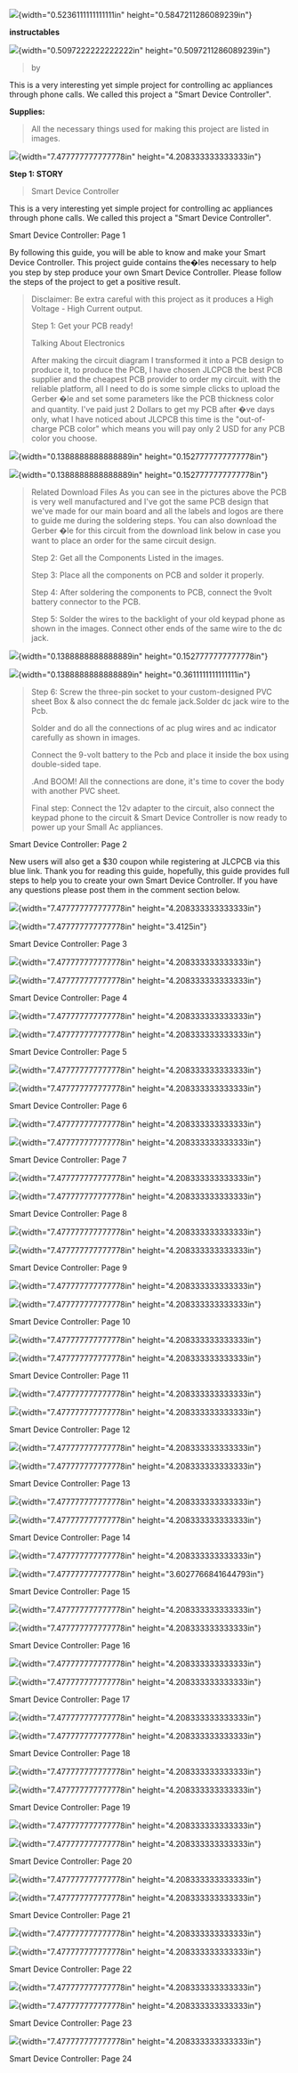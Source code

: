 ![](a9f2e0decaf6421fa9dae9474a1fd5e3/media/image1.png){width="0.5236111111111111in"
height="0.5847211286089239in"}

**instructables**

![](a9f2e0decaf6421fa9dae9474a1fd5e3/media/image2.png){width="0.5097222222222222in"
height="0.5097211286089239in"}

> by

This is a very interesting yet simple project for controlling ac
appliances through phone calls. We called this project a \"Smart Device
Controller\".

**Supplies:**

> All the necessary things used for making this project are listed in
> images.

![](a9f2e0decaf6421fa9dae9474a1fd5e3/media/image3.png){width="7.477777777777778in"
height="4.208333333333333in"}

**Step 1: STORY**

> Smart Device Controller

This is a very interesting yet simple project for controlling ac
appliances through phone calls. We called this project a \"Smart Device
Controller\".

Smart Device Controller: Page 1

By following this guide, you will be able to know and make your Smart
Device Controller. This project guide contains the�les necessary to help
you step by step produce your own Smart Device Controller. Please follow
the steps of the project to get a positive result.

> Disclaimer: Be extra careful with this project as it produces a High
> Voltage - High Current output.
>
> Step 1: Get your PCB ready!
>
> Talking About Electronics
>
> After making the circuit diagram I transformed it into a PCB design to
> produce it, to produce the PCB, I have chosen JLCPCB the best PCB
> supplier and the cheapest PCB provider to order my circuit. with the
> reliable platform, all I need to do is some simple clicks to upload
> the Gerber �le and set some parameters like the PCB thickness color
> and quantity. I've paid just 2 Dollars to get my PCB after �ve days
> only, what I have noticed about JLCPCB this time is the
> \"out-of-charge PCB color\" which means you will pay only 2 USD for
> any PCB color you choose.

![](a9f2e0decaf6421fa9dae9474a1fd5e3/media/image4.png){width="0.1388888888888889in"
height="0.1527777777777778in"}

![](a9f2e0decaf6421fa9dae9474a1fd5e3/media/image5.png){width="0.1388888888888889in"
height="0.1527777777777778in"}

> Related Download Files As you can see in the pictures above the PCB is
> very well manufactured and I've got the same PCB design that we've
> made for our main board and all the labels and logos are there to
> guide me during the soldering steps. You can also download the Gerber
> �le for this circuit from the download link below in case you want to
> place an order for the same circuit design.
>
> Step 2: Get all the Components Listed in the images.
>
> Step 3: Place all the components on PCB and solder it properly.
>
> Step 4: After soldering the components to PCB, connect the 9volt
> battery connector to the PCB.
>
> Step 5: Solder the wires to the backlight of your old keypad phone as
> shown in the images. Connect other ends of the same wire to the dc
> jack.

![](a9f2e0decaf6421fa9dae9474a1fd5e3/media/image6.png){width="0.1388888888888889in"
height="0.1527777777777778in"}

![](a9f2e0decaf6421fa9dae9474a1fd5e3/media/image7.png){width="0.1388888888888889in"
height="0.3611111111111111in"}

> Step 6: Screw the three-pin socket to your custom-designed PVC sheet
> Box & also connect the dc female jack.Solder dc jack wire to the Pcb.
>
> Solder and do all the connections of ac plug wires and ac indicator
> carefully as shown in images.
>
> Connect the 9-volt battery to the Pcb and place it inside the box
> using double-sided tape.
>
> .And BOOM! All the connections are done, it\'s time to cover the body
> with another PVC sheet.
>
> Final step: Connect the 12v adapter to the circuit, also connect the
> keypad phone to the circuit & Smart Device Controller is now ready to
> power up your Small Ac appliances.

Smart Device Controller: Page 2

New users will also get a \$30 coupon while registering at JLCPCB via
this blue link. Thank you for reading this guide, hopefully, this guide
provides full steps to help you to create your own Smart Device
Controller. If you have any questions please post them in the comment
section below.

![](a9f2e0decaf6421fa9dae9474a1fd5e3/media/image8.png){width="7.477777777777778in"
height="4.208333333333333in"}

![](a9f2e0decaf6421fa9dae9474a1fd5e3/media/image9.png){width="7.477777777777778in"
height="3.4125in"}

Smart Device Controller: Page 3

![](a9f2e0decaf6421fa9dae9474a1fd5e3/media/image10.png){width="7.477777777777778in"
height="4.208333333333333in"}

![](a9f2e0decaf6421fa9dae9474a1fd5e3/media/image11.png){width="7.477777777777778in"
height="4.208333333333333in"}

Smart Device Controller: Page 4

![](a9f2e0decaf6421fa9dae9474a1fd5e3/media/image12.png){width="7.477777777777778in"
height="4.208333333333333in"}

![](a9f2e0decaf6421fa9dae9474a1fd5e3/media/image13.png){width="7.477777777777778in"
height="4.208333333333333in"}

Smart Device Controller: Page 5

![](a9f2e0decaf6421fa9dae9474a1fd5e3/media/image14.png){width="7.477777777777778in"
height="4.208333333333333in"}

![](a9f2e0decaf6421fa9dae9474a1fd5e3/media/image15.png){width="7.477777777777778in"
height="4.208333333333333in"}

Smart Device Controller: Page 6

![](a9f2e0decaf6421fa9dae9474a1fd5e3/media/image16.png){width="7.477777777777778in"
height="4.208333333333333in"}

![](a9f2e0decaf6421fa9dae9474a1fd5e3/media/image17.png){width="7.477777777777778in"
height="4.208333333333333in"}

Smart Device Controller: Page 7

![](a9f2e0decaf6421fa9dae9474a1fd5e3/media/image18.png){width="7.477777777777778in"
height="4.208333333333333in"}

![](a9f2e0decaf6421fa9dae9474a1fd5e3/media/image19.png){width="7.477777777777778in"
height="4.208333333333333in"}

Smart Device Controller: Page 8

![](a9f2e0decaf6421fa9dae9474a1fd5e3/media/image20.png){width="7.477777777777778in"
height="4.208333333333333in"}

![](a9f2e0decaf6421fa9dae9474a1fd5e3/media/image21.png){width="7.477777777777778in"
height="4.208333333333333in"}

Smart Device Controller: Page 9

![](a9f2e0decaf6421fa9dae9474a1fd5e3/media/image22.png){width="7.477777777777778in"
height="4.208333333333333in"}

![](a9f2e0decaf6421fa9dae9474a1fd5e3/media/image23.png){width="7.477777777777778in"
height="4.208333333333333in"}

Smart Device Controller: Page 10

![](a9f2e0decaf6421fa9dae9474a1fd5e3/media/image24.png){width="7.477777777777778in"
height="4.208333333333333in"}

![](a9f2e0decaf6421fa9dae9474a1fd5e3/media/image25.png){width="7.477777777777778in"
height="4.208333333333333in"}

Smart Device Controller: Page 11

![](a9f2e0decaf6421fa9dae9474a1fd5e3/media/image26.png){width="7.477777777777778in"
height="4.208333333333333in"}

![](a9f2e0decaf6421fa9dae9474a1fd5e3/media/image27.png){width="7.477777777777778in"
height="4.208333333333333in"}

Smart Device Controller: Page 12

![](a9f2e0decaf6421fa9dae9474a1fd5e3/media/image28.png){width="7.477777777777778in"
height="4.208333333333333in"}

![](a9f2e0decaf6421fa9dae9474a1fd5e3/media/image29.png){width="7.477777777777778in"
height="4.208333333333333in"}

Smart Device Controller: Page 13

![](a9f2e0decaf6421fa9dae9474a1fd5e3/media/image30.png){width="7.477777777777778in"
height="4.208333333333333in"}

![](a9f2e0decaf6421fa9dae9474a1fd5e3/media/image31.png){width="7.477777777777778in"
height="4.208333333333333in"}

Smart Device Controller: Page 14

![](a9f2e0decaf6421fa9dae9474a1fd5e3/media/image32.png){width="7.477777777777778in"
height="4.208333333333333in"}

![](a9f2e0decaf6421fa9dae9474a1fd5e3/media/image33.png){width="7.477777777777778in"
height="3.6027766841644793in"}

Smart Device Controller: Page 15

![](a9f2e0decaf6421fa9dae9474a1fd5e3/media/image34.png){width="7.477777777777778in"
height="4.208333333333333in"}

![](a9f2e0decaf6421fa9dae9474a1fd5e3/media/image35.png){width="7.477777777777778in"
height="4.208333333333333in"}

Smart Device Controller: Page 16

![](a9f2e0decaf6421fa9dae9474a1fd5e3/media/image36.png){width="7.477777777777778in"
height="4.208333333333333in"}

![](a9f2e0decaf6421fa9dae9474a1fd5e3/media/image37.png){width="7.477777777777778in"
height="4.208333333333333in"}

Smart Device Controller: Page 17

![](a9f2e0decaf6421fa9dae9474a1fd5e3/media/image38.png){width="7.477777777777778in"
height="4.208333333333333in"}

![](a9f2e0decaf6421fa9dae9474a1fd5e3/media/image39.png){width="7.477777777777778in"
height="4.208333333333333in"}

Smart Device Controller: Page 18

![](a9f2e0decaf6421fa9dae9474a1fd5e3/media/image40.png){width="7.477777777777778in"
height="4.208333333333333in"}

![](a9f2e0decaf6421fa9dae9474a1fd5e3/media/image41.png){width="7.477777777777778in"
height="4.208333333333333in"}

Smart Device Controller: Page 19

![](a9f2e0decaf6421fa9dae9474a1fd5e3/media/image42.png){width="7.477777777777778in"
height="4.208333333333333in"}

![](a9f2e0decaf6421fa9dae9474a1fd5e3/media/image43.png){width="7.477777777777778in"
height="4.208333333333333in"}

Smart Device Controller: Page 20

![](a9f2e0decaf6421fa9dae9474a1fd5e3/media/image44.png){width="7.477777777777778in"
height="4.208333333333333in"}

![](a9f2e0decaf6421fa9dae9474a1fd5e3/media/image45.png){width="7.477777777777778in"
height="4.208333333333333in"}

Smart Device Controller: Page 21

![](a9f2e0decaf6421fa9dae9474a1fd5e3/media/image46.png){width="7.477777777777778in"
height="4.208333333333333in"}

![](a9f2e0decaf6421fa9dae9474a1fd5e3/media/image47.png){width="7.477777777777778in"
height="4.208333333333333in"}

Smart Device Controller: Page 22

![](a9f2e0decaf6421fa9dae9474a1fd5e3/media/image48.png){width="7.477777777777778in"
height="4.208333333333333in"}

![](a9f2e0decaf6421fa9dae9474a1fd5e3/media/image49.png){width="7.477777777777778in"
height="4.208333333333333in"}

Smart Device Controller: Page 23

![](a9f2e0decaf6421fa9dae9474a1fd5e3/media/image50.png){width="7.477777777777778in"
height="4.208333333333333in"}

Smart Device Controller: Page 24
